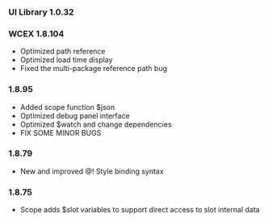 ### UI Library 1.0.32


### WCEX 1.8.104
- Optimized path reference
- Optimized load time display
- Fixed the multi-package reference path bug

### 1.8.95
- Added scope function $json
- Optimized debug panel interface
- Optimized $watch and change dependencies
- FIX SOME MINOR BUGS

### 1.8.79
- New and improved @! Style binding syntax

### 1.8.75 
- Scope adds $slot variables to support direct access to slot internal data 
